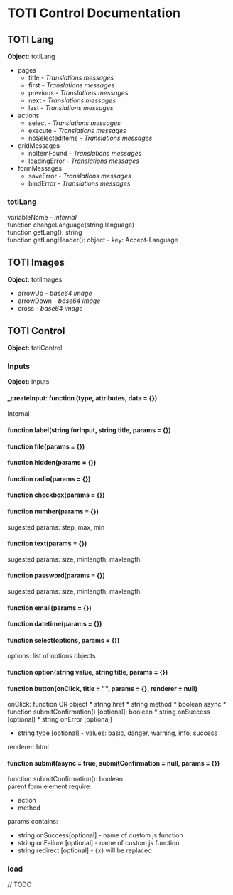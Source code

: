 # TOTI Control Documentation

## TOTI Lang
**Object:** totiLang

* pages
  * title - *Translations messages*
  * first - *Translations messages*
  * previous - *Translations messages*
  * next - *Translations messages*
  * last - *Translations messages*
* actions
  * select - *Translations messages*
  * execute - *Translations messages*
  * noSelectedItems - *Translations messages*
* gridMessages
  * noItemFound - *Translations messages*
  * loadingError - *Translations messages*
* formMessages
  * saveError - *Translations messages*
  * bindError - *Translations messages*

### totiLang

variableName - *internal* <br>
function changeLanguage(string language) <br>
function getLang(): string <br>
function getLangHeader(): object - key: Accept-Language <br>

## TOTI Images
**Object:** totiImages

* arrowUp - *base64 image*
* arrowDown - *base64 image*
* cross - *base64 image*

## TOTI Control
**Object:** totiControl

### Inputs
**Object:** inputs <br>

#### _createInput: function (type, attributes, data = {})

Internal

#### function label(string forInput, string title, params = {})

#### function file(params = {})

#### function hidden(params = {})

#### function radio(params = {})

#### function checkbox(params = {})

#### function number(params = {})

sugested params: step, max, min

#### function text(params = {})

sugested params: size, minlength, maxlength 

#### function password(params = {})

sugested params: size, minlength, maxlength

#### function email(params = {})

#### function datetime(params = {})

#### function select(options, params = {})

options: list of options objects

#### function option(string value, string title, params = {})

#### function button(onClick, title = "", params = {}, renderer = null)

onClick: function OR object
	* string href
	* string method
	* boolean async
	* function submitConfirmation() [optional]: boolean
	* string onSuccess [optional]
	* string onError [optional]
  * string type [optional] - values: basic, danger, warning, info, success

renderer: html

#### function submit(async = true, submitConfirmation = null, params = {})

function submitConfirmation(): boolean <br>
parent form element require:
* action
* method

params contains:
* string onSuccess[optional] - name of custom js function
* string onFailure [optional] - name of custom js function
* string redirect [optional] - {x} will be replaced

### load
// TODO